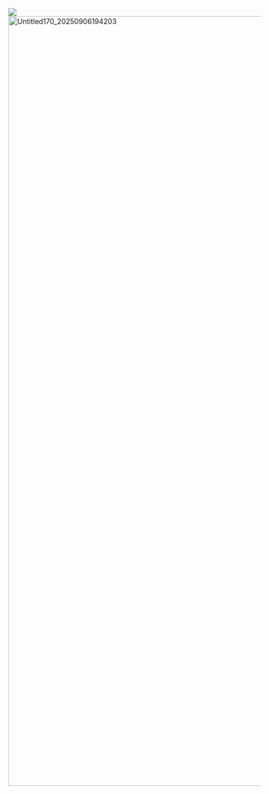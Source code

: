 ![](https://komarev.com/ghpvc/?username=funtiimefoxy&color=ff69b4&style=plastic&label=MY+VIEWS!)
<img width="2048" height="1536" alt="Untitled170_20250906194203" src="https://github.com/user-attachments/assets/cb88375a-f3d8-4beb-b400-bdf2a371da83" />
